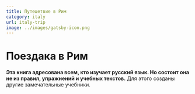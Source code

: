 ```yaml
---
title: Путешетвие в Рим
category: italy
url: italy-trip
image: ../images/gatsby-icon.png
---
```


# Поездака в Рим

**Эта книга адресована всем, кто изучает русский язык. Но состоит она не из правил, упражнений и учебных текстов.** Для этого созданы другие замечательные учебники.
